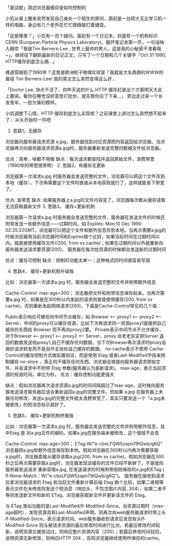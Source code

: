 「面试题」简述浏览器缓存是如何控制的

小饥从桌上醒来突然发现自己身处一个陌生的房间，面前是一台硕大无比学习机一样的电脑，身边有几个老外在忙忙碌碌敲打着键盘。

「这是哪里？」小饥有一百个疑问。面前有一个日记本，封面有一个机构标识 CERN (European Particle Physics Laboratory)。翻开笔记本第一页，一句话映入眼帘「我是Tim Berners-Lee , 世界上最帅的男人，这是我的小秘密不准看哦~」。继续往下翻到最新的日记正文，只写了一个日期和几个关键字「Oct 31 1990, HTTP缓存到底怎么搞...」

难道穿越到了1990年？这里是欧洲粒子物理实验室？我就是大名鼎鼎的WWW的鼻祖 Tim Berners-Lee! 我的英文怎么突然变得这么好...

「Doctor Lee, 快点干活了，你昨天说的什么 HTTP 缓存赶紧出个方案明天大会上要讲。看你在睡觉没好意思打扰你，就先帮你应了下来...」 旁边走过来一个长发青年，一脸欠揍的模样。

小饥调整下心情，HTTP 缓存到底怎么实现呢？之前课堂上讲过怎么突然想不起来了... 从头开始捋一捋吧

1. 思路1，无缓存

浏览器向服务器请求资源 a.jpg，服务器找到对应资源把内容返回给浏览器。当浏览器再次向服务器请求资源a.jpg时，服务器重新发送完整的数据文件给浏览器。

优点：简单，啥都不用做
缺点：每次请求都查找并返回原始文件，浪费带宽（1990年的带宽很贵啊）
2. 思路2，有缓存无更新

浏览器第一次请求a.jpg 时服务器会发送完整的文件，浏览器可以把这个文件存到本地（缓存），下次再需要这个文件时直接从本地获取就行了，这样就能省下带宽了。

优点: 省带宽
缺点: 如果服务器上a.jpg的文件内容变了，浏览器每次都从缓存读取无法获取最新文件
3. 思路3， 缓存+更新机制

浏览器第一次请求a.jpg 时服务器会发送完整的文件，服务器在发送文件的时候还附带发送一些额外信息——过期时间，如 Expires: Mon,10 Dec 1990 02:25:22GMT。浏览器可以把这个文件和额外信息存到本地。当再次需要a.jpg的时候浏览器用当前浏览器时间和Expires做个比较，如果当前时间在过期时间以内，就直接使用缓存文件((200, from xx cache)；如果在过期时间以外就重新向服务器发送请求要资源(200)。 服务器在每次给资源的时候都会发送新的过期时间

优点：缓存可控制
缺点：控制的功能太单一；这种格式的时间很容易写错

4. 思路4， 缓存+更新机制升级版

比如：浏览器第一次请求a.jpg 时，服务器会发送完整的文件并附带额外信息

Cache-Control: max-age=300；
浏览器把文件和附带信息保存起来。当再次需要a.jpg 时，如果是在300秒以内发起的请求则直接使用缓存(200, from xx cache)，否则重新发起网络请求(200)。下面是Cache-Control常见的几个值：

Public表示响应可被任何中间节点缓存，如 Browser <-- proxy1 <-- proxy2 <-- Server，中间的proxy可以缓存资源，比如下次再请求同一资源proxy1直接把自己缓存的东西给 Browser 而不再向proxy2要。
Private表示中间节点不允许缓存，对于Browser <-- proxy1 <-- proxy2 <-- Server，proxy 会老老实实把Server 返回的数据发送给proxy1,自己不缓存任何数据。当下次Browser再次请求时proxy会做好请求转发而不是自作主张给自己缓存的数据。
no-cache表示不使用 Cache-Control的缓存控制方式做前置验证，而是使用 Etag 或者Last-Modified字段来控制缓存
no-store ，真正的不缓存任何东西。浏览器会直接向服务器请求原始文件，并且请求中不附带 Etag 参数(服务器认为是新请求)。
max-age，表示当前资源的有效时间，单位为秒。
优点：缓存控制功能更强大

缺点：假如浏览器再次请求资源a.jpg的时间间隔超过了max-age，这时候向服务器发送请求服务器应该会重新返回a.jpg的完整文件。但如果 a.jpg 在服务器上未做任何修改，发送a.jpg的完整文件就太浪费带宽了，其实只要发送一个「a.jpg未被更改」的短消息标示就好了。

5. 思路5， 缓存+更新机制终极版

比如：浏览器第一次请求a.jpg 时，服务器会发送完整的文件并附带额外信息，其中Etag 是 对a.jpg文件的编码，如果a.jpg在服务端未被修改，这个值就不会变

Cache-Control: max-age=300；
ETag:W/"e-cbxLFQW5zapn79tQwb/g6Q"
浏览器把a.jpg和额外信息保存到本地。假如浏览器在300秒以内再次需要获取a.jpg时，浏览器直接从缓存读取a.jpg(200, from xx cache)。假如浏览器在300秒之后再次需要获取a.jpg时，浏览器发现该缓存的文件已经不新鲜了，于是就向服务器发送请求 重新获取a.jpg, 在发送请求的时候附带刚刚保存的a.jpg的ETag ( If-None-Match：W/"e-cbxLFQW5zapn79tQwb/g6Q")。 服务器在接收到请求后拿浏览器请求的 Etag 和当前文件重新计算后端 Etag 做个比较，如果二者相等表示文件在未修改则发送个短消息（响应头，不包含图片内容, 304），如果二者不等则发送新文件和新的 ETag，浏览器获取新文件并更新该文件的 Etag。

与 ETag 类似功能的是Last-Modified/If-Modified-Since。当资源过期时（max-age超时），发现资源具有Last-Modified声明，则再次向web服务器请求时带上头 If-Modified-Since，表示请求时间。web服务器收到请求后发现有头If-Modified-Since 则与被请求资源的最后修改时间进行比对。若最后修改时间较新，说明资源又被改动过，则响应整片资源内容（200）；若最后修改时间较旧，说明资源无新修改，则响应HTTP 304 ，告知浏览器继续使用所保存的cache。